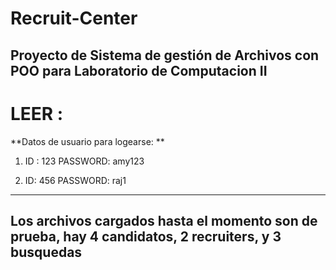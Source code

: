 # Recruit-Center
Proyecto de Sistema de gestión de Archivos con POO para Laboratorio de Computacion II
------

# LEER :

**Datos de usuario para logearse: **

1. ID : 123
   PASSWORD: amy123

2. ID: 456
   PASSWORD: raj1
   
----------

## Los archivos cargados hasta el momento son de prueba, hay 4 candidatos, 2 recruiters, y 3 busquedas
